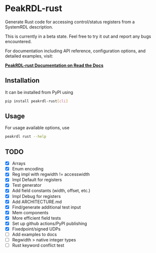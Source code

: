 # PeakRDL-rust

Generate Rust code for accessing control/status registers from a SystemRDL description.

This is currently in a beta state. Feel free to try it out and report any bugs encountered.

For documentation including API reference, configuration options, and detailed examples, visit:

**[PeakRDL-rust Documentation on Read the Docs](https://peakrdl-rust.readthedocs.io/)**

## Installation

It can be installed from PyPI using

```bash
pip install peakrdl-rust[cli]
```

## Usage

For usage available options, use

```bash
peakrdl rust --help
```

## TODO

- [x] Arrays
- [x] Enum encoding
- [x] Reg impl with regwidth != accesswidth
- [x] Impl Default for registers
- [x] Test generator
- [x] Add field constants (width, offset, etc.)
- [x] Impl Debug for registers
- [x] Add ARCHITECTURE.md
- [x] Find/generate additional test input
- [x] Mem components
- [x] More efficient field tests
- [x] Set up github actions/PyPI publishing
- [x] Fixedpoint/signed UDPs
- [ ] Add examples to docs
- [ ] Regwidth > native integer types
- [ ] Rust keyword conflict test
